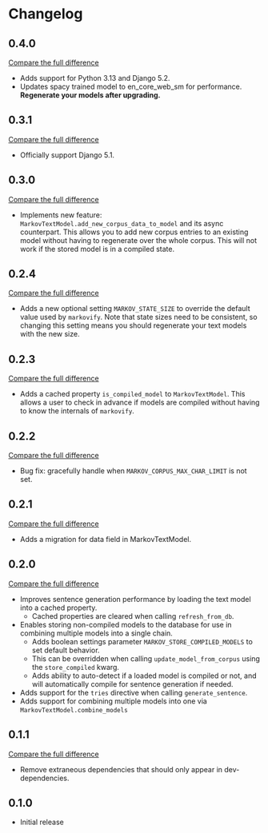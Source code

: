 # Changelog

## 0.4.0

[Compare the full difference](https://github.com/andrlik/django-markov/compare/0.3.1...0.4.0)

- Adds support for Python 3.13 and Django 5.2.
- Updates spacy trained model to en_core_web_sm for performance. **Regenerate your models after upgrading.**

## 0.3.1

[Compare the full difference](https://github.com/andrlik/django-markov/compare/0.3.0...0.3.1)

- Officially support Django 5.1.

## 0.3.0

[Compare the full difference](https://github.com/andrlik/django-markov/compare/0.2.4...0.3.0)

- Implements new feature: `MarkovTextModel.add_new_corpus_data_to_model` and its async counterpart. This allows you to add new corpus entries to an existing model without having to regenerate over the whole corpus. This will not work if the stored model is in a compiled state.

## 0.2.4

[Compare the full difference](https://github.com/andrlik/django-markov/compare/0.2.3...0.2.4)

- Adds a new optional setting `MARKOV_STATE_SIZE` to override the default value used by `markovify`. Note that state sizes need to be consistent, so changing this setting means you should regenerate your text models with the new size.

## 0.2.3

[Compare the full difference](https://github.com/andrlik/django-markov/compare/0.2.2...0.2.3)

- Adds a cached property `is_compiled_model` to `MarkovTextModel`. This allows a user to check in advance if models are compiled without having to know the internals of `markovify`.

## 0.2.2

[Compare the full difference](https://github.com/andrlik/django-markov/compare/0.2.1...0.2.2)

- Bug fix: gracefully handle when `MARKOV_CORPUS_MAX_CHAR_LIMIT` is not set.

## 0.2.1

[Compare the full difference](https://github.com/andrlik/django-markov/compare/0.2.0...0.2.1)

- Adds a migration for data field in MarkovTextModel.

## 0.2.0

[Compare the full difference](https://github.com/andrlik/django-markov/compare/0.1.1...0.2.0)

- Improves sentence generation performance by loading the text model into a cached property.
    - Cached properties are cleared when calling `refresh_from_db`.
- Enables storing non-compiled models to the database for use in combining multiple models into a single chain.
    - Adds boolean settings parameter `MARKOV_STORE_COMPILED_MODELS` to set default behavior.
    - This can be overridden when calling `update_model_from_corpus` using the `store_compiled` kwarg.
    - Adds ability to auto-detect if a loaded model is compiled or not, and will automatically compile for sentence generation if needed.
- Adds support for the `tries` directive when calling `generate_sentence`.
- Adds support for combining multiple models into one via `MarkovTextModel.combine_models`

## 0.1.1

[Compare the full difference](https://github.com/andrlik/django-markov/compare/0.1.0...0.1.1)

- Remove extraneous dependencies that should only appear in dev-dependencies.

## 0.1.0

- Initial release
